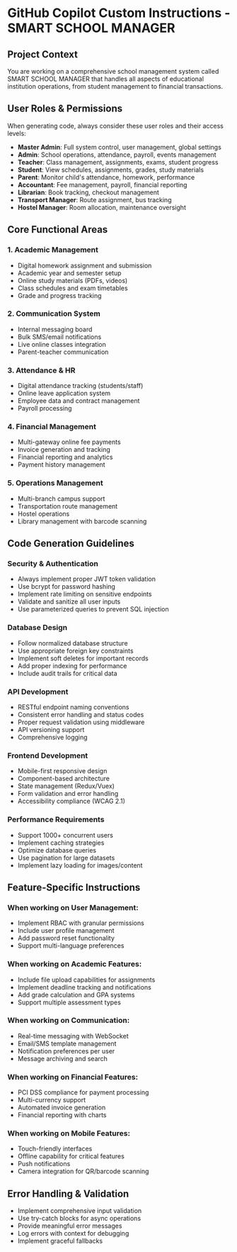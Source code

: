 # GitHub Copilot Custom Instructions - SMART SCHOOL MANAGER

## Project Context

You are working on a comprehensive school management system called SMART SCHOOL MANAGER that handles all aspects of educational institution operations, from student management to financial transactions.

## User Roles & Permissions

When generating code, always consider these user roles and their access levels:

- **Master Admin**: Full system control, user management, global settings
- **Admin**: School operations, attendance, payroll, events management
- **Teacher**: Class management, assignments, exams, student progress
- **Student**: View schedules, assignments, grades, study materials
- **Parent**: Monitor child's attendance, homework, performance
- **Accountant**: Fee management, payroll, financial reporting
- **Librarian**: Book tracking, checkout management
- **Transport Manager**: Route assignment, bus tracking
- **Hostel Manager**: Room allocation, maintenance oversight

## Core Functional Areas

### 1. Academic Management

- Digital homework assignment and submission
- Academic year and semester setup
- Online study materials (PDFs, videos)
- Class schedules and exam timetables
- Grade and progress tracking

### 2. Communication System

- Internal messaging board
- Bulk SMS/email notifications
- Live online classes integration
- Parent-teacher communication

### 3. Attendance & HR

- Digital attendance tracking (students/staff)
- Online leave application system
- Employee data and contract management
- Payroll processing

### 4. Financial Management

- Multi-gateway online fee payments
- Invoice generation and tracking
- Financial reporting and analytics
- Payment history management

### 5. Operations Management

- Multi-branch campus support
- Transportation route management
- Hostel operations
- Library management with barcode scanning

## Code Generation Guidelines

### Security & Authentication

- Always implement proper JWT token validation
- Use bcrypt for password hashing
- Implement rate limiting on sensitive endpoints
- Validate and sanitize all user inputs
- Use parameterized queries to prevent SQL injection

### Database Design

- Follow normalized database structure
- Use appropriate foreign key constraints
- Implement soft deletes for important records
- Add proper indexing for performance
- Include audit trails for critical data

### API Development

- RESTful endpoint naming conventions
- Consistent error handling and status codes
- Proper request validation using middleware
- API versioning support
- Comprehensive logging

### Frontend Development

- Mobile-first responsive design
- Component-based architecture
- State management (Redux/Vuex)
- Form validation and error handling
- Accessibility compliance (WCAG 2.1)

### Performance Requirements

- Support 1000+ concurrent users
- Implement caching strategies
- Optimize database queries
- Use pagination for large datasets
- Implement lazy loading for images/content

## Feature-Specific Instructions

### When working on User Management:

- Implement RBAC with granular permissions
- Include user profile management
- Add password reset functionality
- Support multi-language preferences

### When working on Academic Features:

- Include file upload capabilities for assignments
- Implement deadline tracking and notifications
- Add grade calculation and GPA systems
- Support multiple assessment types

### When working on Communication:

- Real-time messaging with WebSocket
- Email/SMS template management
- Notification preferences per user
- Message archiving and search

### When working on Financial Features:

- PCI DSS compliance for payment processing
- Multi-currency support
- Automated invoice generation
- Financial reporting with charts

### When working on Mobile Features:

- Touch-friendly interfaces
- Offline capability for critical features
- Push notifications
- Camera integration for QR/barcode scanning

## Error Handling & Validation

- Implement comprehensive input validation
- Use try-catch blocks for async operations
- Provide meaningful error messages
- Log errors with context for debugging
- Implement graceful fallbacks
